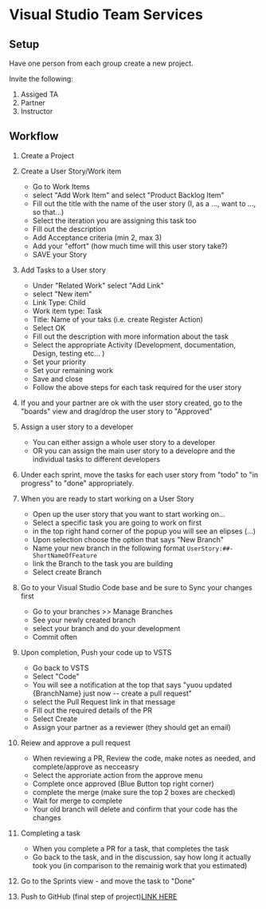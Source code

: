 # Visual Studio Team Services

## Setup
Have one person from each group create a new project.

Invite the following:
1. Assiged TA
2. Partner
3. Instructor

## Workflow
1. Create a Project

1. Create a User Story/Work item
   - Go to Work Items
   - select "Add Work Item" and select "Product Backlog Item"
   - Fill out the title with the name of the user story (I, as a ..., want to ..., so that...)
   - Select the iteration you are assigning this task too
   - Fill out the description
   - Add Acceptance criteria (min 2, max 3)
   - Add your "effort" (how much time will this user story take?)
   - SAVE your Story

1. Add Tasks to a User story
    - Under "Related Work" select "Add Link"
    - select "New item"
    - Link Type: Child
    - Work item type: Task
    - Title: Name of your taks (i.e. create Register Action)
    - Select OK
    - Fill out the description with more information about the task
    - Select the appropriate Activity (Development, documentation, Design, testing etc... )
    - Set your priority
    - Set your remaining work
    - Save and close
    - Follow the above steps for each task required for the user story

1. If you and your partner are ok with the user story created, go to the "boards" view and drag/drop the user story to "Approved"


4. Assign a user story to a developer
    - You can either assign a whole user story to a developer
    - OR you can assign the main user story to a developre and the individual tasks to different developers

5. Under each sprint, move the tasks for each user story from "todo" to "in progress" to "done" appropriately.

5. When you are ready to start working on a User Story
   - Open up the user story that you want to start working on...
   - Select a specific task you are going to work on first
   - in the top right hand corner of the popup you will see an elipses (...) 
   -  Upon selection choose the option that says "New Branch"
   - Name your new branch in the following format `UserStory:##-ShortNameOfFeature`
   - link the Branch to the task you are building
   - Select create Branch
   
6. Go to your Visual Studio Code base and be sure to Sync your changes first
    - Go to your branches >> Manage Branches
    - See your newly created branch
    - select your branch and do your development
    - Commit often
 
7. Upon completion, Push your code up to VSTS
    - Go back to VSTS
    - Select "Code"
    - You will see a notification at the top that says "yuou updated {BranchName} just now -- create a pull request"
    - select the Pull Request link in that message
    - Fill out the required details of the PR
    - Select Create
    - Assign  your partner as a reviewer (they should get an email)
 

1. Reiew and approve a pull request
    - When reviewing a PR, Review the code, make notes as needed, and complete/approve as necceasry
    - Select the approriate action from the approve menu
    - Complete once approved (Blue Button top right corner)
    - complete the merge (make sure the top 2 boxes are checked)
    - Wait for merge to complete
    - Your old branch will delete and confirm that your code has the changes
 
1. Completing a task
   - When you complete a PR for a task, that completes the task
   - Go back to the task, and in the discussion, say how long it actually took you (in comparison to the remainig work that you estimated)

1. Go to the Sprints view - and move the task to "Done"

1. Push to GitHub (final step of project)[LINK HERE](https://help.github.com/articles/changing-a-remote-s-url/)